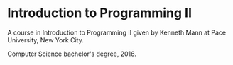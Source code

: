 # Introduction to Programming II
A course in Introduction to Programming II given by Kenneth Mann at Pace University, New York City.

Computer Science bachelor's degree, 2016.
